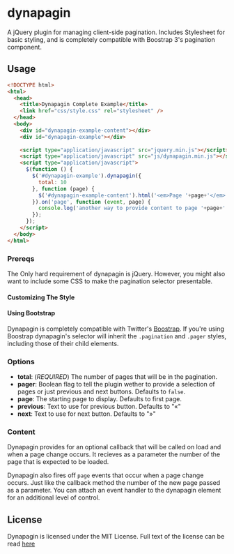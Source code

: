 dynapagin
=========

A jQuery plugin for managing client-side pagination. Includes Stylesheet for
basic styling, and is completely compatible with Boostrap 3's
pagination component.

## Usage

```html
<!DOCTYPE html>
<html>
  <head>
    <title>Dynapagin Complete Example</title>
    <link href="css/style.css" rel="stylesheet" />
  </head>
  <body>
    <div id="dynapagin-example-content"></div>
    <div id="dynapagin-example"></div>
    
    <script type="application/javascript" src="jquery.min.js"></script>
    <script type="application/javascript" src="js/dynapagin.min.js"></script>
    <script type="application/javascript">
      $(function () { 
        $('#dynapagin-example').dynapagin({
          total: 10
        }, function (page) {
          $('#dynapagin-example-content').html('<em>Page '+page+'</em>!');
        }).on('page', function (event, page) {
          console.log('another way to provide content to page '+page+'.');
        });
      });
    </script>
  </body>
</html>
```
### Prereqs
The Only hard requirement of dynapagin is jQuery. However, you might also want
to include some CSS to make the pagination selector presentable.

#### Customizing The Style

#### Using Bootstrap
Dynapagin is completely compatible with Twitter's [Boostrap][1]. If you're using
Boostrap dynapagin's selector will inherit the `.pagination` and `.pager`
styles, including those of their child elements.

[1]: http://getbootstrap.com/ "Boostrap"

### Options
+ **total**: (*REQUIRED*) The number of pages that will be in the pagination.
+ **pager**: Boolean flag to tell the plugin wether to provide a selection of
    pages or just previous and next buttons. Defaults to `false`.
+ **page**: The starting page to display. Defaults to first page.
+ **previous**: Text to use for previous button. Defaults to "&laquo;"
+ **next**: Text to use for next button. Defaults to "&raquo;"

### Content
Dynapagin provides for an optional callback that will be called on load and when
a page change occurs. It recieves as a parameter the number of the page that is
expected to be loaded.

Dynapagin also fires off `page` events that occur when a page change occurs.
Just like the callback method the number of the new page passed as a parameter.
You can attach an event handler to the dynapagin element for an additional level
of control.

## License
Dynapagin is licensed under the MIT License. Full text of the license can be
read [here](https://raw.github.com/crcovar/dynapagin/master/LICENSE)
